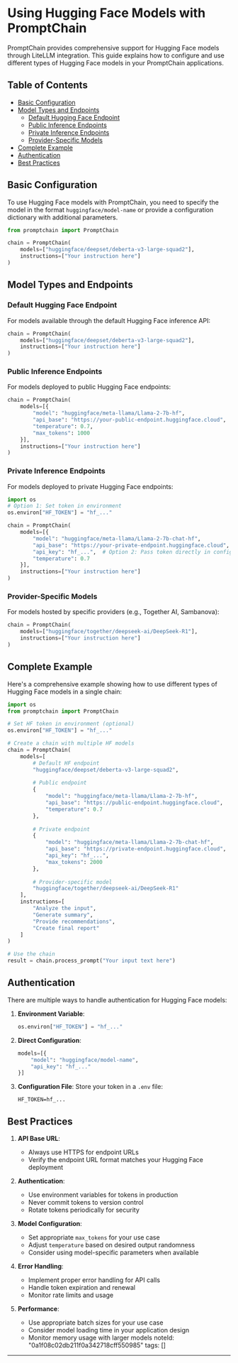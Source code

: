 # Using Hugging Face Models with PromptChain

PromptChain provides comprehensive support for Hugging Face models through LiteLLM integration. This guide explains how to configure and use different types of Hugging Face models in your PromptChain applications.

## Table of Contents
- [Basic Configuration](#basic-configuration)
- [Model Types and Endpoints](#model-types-and-endpoints)
  - [Default Hugging Face Endpoint](#default-hugging-face-endpoint)
  - [Public Inference Endpoints](#public-inference-endpoints)
  - [Private Inference Endpoints](#private-inference-endpoints)
  - [Provider-Specific Models](#provider-specific-models)
- [Complete Example](#complete-example)
- [Authentication](#authentication)
- [Best Practices](#best-practices)

## Basic Configuration

To use Hugging Face models with PromptChain, you need to specify the model in the format `huggingface/model-name` or provide a configuration dictionary with additional parameters.

```python
from promptchain import PromptChain

chain = PromptChain(
    models=["huggingface/deepset/deberta-v3-large-squad2"],
    instructions=["Your instruction here"]
)
```

## Model Types and Endpoints

### Default Hugging Face Endpoint

For models available through the default Hugging Face inference API:

```python
chain = PromptChain(
    models=["huggingface/deepset/deberta-v3-large-squad2"],
    instructions=["Your instruction here"]
)
```

### Public Inference Endpoints

For models deployed to public Hugging Face endpoints:

```python
chain = PromptChain(
    models=[{
        "model": "huggingface/meta-llama/Llama-2-7b-hf",
        "api_base": "https://your-public-endpoint.huggingface.cloud",
        "temperature": 0.7,
        "max_tokens": 1000
    }],
    instructions=["Your instruction here"]
)
```

### Private Inference Endpoints

For models deployed to private Hugging Face endpoints:

```python
import os
# Option 1: Set token in environment
os.environ["HF_TOKEN"] = "hf_..."

chain = PromptChain(
    models=[{
        "model": "huggingface/meta-llama/Llama-2-7b-chat-hf",
        "api_base": "https://your-private-endpoint.huggingface.cloud",
        "api_key": "hf_...",  # Option 2: Pass token directly in config
        "temperature": 0.7
    }],
    instructions=["Your instruction here"]
)
```

### Provider-Specific Models

For models hosted by specific providers (e.g., Together AI, Sambanova):

```python
chain = PromptChain(
    models=["huggingface/together/deepseek-ai/DeepSeek-R1"],
    instructions=["Your instruction here"]
)
```

## Complete Example

Here's a comprehensive example showing how to use different types of Hugging Face models in a single chain:

```python
import os
from promptchain import PromptChain

# Set HF token in environment (optional)
os.environ["HF_TOKEN"] = "hf_..."

# Create a chain with multiple HF models
chain = PromptChain(
    models=[
        # Default HF endpoint
        "huggingface/deepset/deberta-v3-large-squad2",
        
        # Public endpoint
        {
            "model": "huggingface/meta-llama/Llama-2-7b-hf",
            "api_base": "https://public-endpoint.huggingface.cloud",
            "temperature": 0.7
        },
        
        # Private endpoint
        {
            "model": "huggingface/meta-llama/Llama-2-7b-chat-hf",
            "api_base": "https://private-endpoint.huggingface.cloud",
            "api_key": "hf_...",
            "max_tokens": 2000
        },
        
        # Provider-specific model
        "huggingface/together/deepseek-ai/DeepSeek-R1"
    ],
    instructions=[
        "Analyze the input",
        "Generate summary",
        "Provide recommendations",
        "Create final report"
    ]
)

# Use the chain
result = chain.process_prompt("Your input text here")
```

## Authentication

There are multiple ways to handle authentication for Hugging Face models:

1. **Environment Variable**:
   ```python
   os.environ["HF_TOKEN"] = "hf_..."
   ```

2. **Direct Configuration**:
   ```python
   models=[{
       "model": "huggingface/model-name",
       "api_key": "hf_..."
   }]
   ```

3. **Configuration File**:
   Store your token in a `.env` file:
   ```
   HF_TOKEN=hf_...
   ```

## Best Practices

1. **API Base URL**:
   - Always use HTTPS for endpoint URLs
   - Verify the endpoint URL format matches your Hugging Face deployment

2. **Authentication**:
   - Use environment variables for tokens in production
   - Never commit tokens to version control
   - Rotate tokens periodically for security

3. **Model Configuration**:
   - Set appropriate `max_tokens` for your use case
   - Adjust `temperature` based on desired output randomness
   - Consider using model-specific parameters when available

4. **Error Handling**:
   - Implement proper error handling for API calls
   - Handle token expiration and renewal
   - Monitor rate limits and usage

5. **Performance**:
   - Use appropriate batch sizes for your use case
   - Consider model loading time in your application design
   - Monitor memory usage with larger models 
noteId: "0a1f08c02db211f0a342718cff550985"
tags: []

---

 